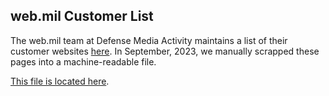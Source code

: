 ## web.mil Customer List

The web.mil team at Defense Media Activity maintains a list of their customer websites [here](https://www.web.dma.mil/Our-Customers/#department-of-defense-websites). In September, 2023, we manually scrapped these pages into a machine-readable file.    

[This file is located here](https://github.com/GSA/federal-website-index/blob/main/data/dataset/dotmil_websites.csv).  


